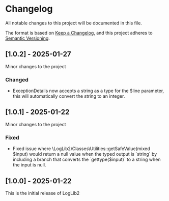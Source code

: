 # Changelog

All notable changes to this project will be documented in this file.

The format is based on [Keep a Changelog](https://keepachangelog.com/en/1.0.0/),
and this project adheres to [Semantic Versioning](https://semver.org/spec/v2.0.0.html).

## [1.0.2] - 2025-01-27

Minor changes to the project

### Changed
 - ExceptionDetails now accepts a string as a type for the $line parameter, this will automatically
   convert the string to an integer.


## [1.0.1] - 2025-01-22

Minor changes to the project

### Fixed
 - Fixed issue where \LogLib2\Classes\Utilities::getSafeValue(mixed $input) would return
   a null value when the typed output is `string` by including a branch that converts
   the `gettype($input)` to a string when the input is null. 


## [1.0.0] - 2025-01-22

This is the initial release of LogLib2